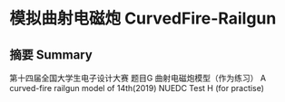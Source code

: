 # 模拟曲射电磁炮 CurvedFire-Railgun
## 摘要 Summary
第十四届全国大学生电子设计大赛 题目G 曲射电磁炮模型（作为练习）
A curved-fire railgun model of 14th(2019) NUEDC Test H (for practise)
